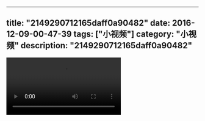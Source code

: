
---
title: "2149290712165daff0a90482"
date: 2016-12-09-00-47-39
tags: ["小视频"]
category: "小视频"
description: "2149290712165daff0a90482"
---
<video src="http://ohtsqip0g.bkt.clouddn.com/2149290712165daff0a90482.mp4" controls="controls"></video>
